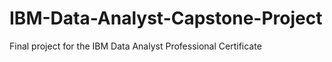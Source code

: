# IBM-Data-Analyst-Capstone-Project
Final project for the IBM Data Analyst Professional Certificate
